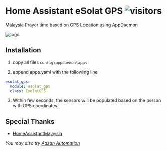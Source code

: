 # Home Assistant eSolat GPS ![visitors](https://visitor-badge.glitch.me/badge?page_id=zubir2k.homeassistantesolatgps.visitor-badge)
Malaysia Prayer time based on GPS Location using AppDaemon

![logo](https://user-images.githubusercontent.com/1905339/219867109-6aa59585-438f-404f-b015-fd9968e2991f.png)

## Installation
1. copy all files `config\appdaemon\apps`

2. append apps.yaml with the following line

```yaml
esolat_gps:
  module: esolat_gps
  class: EsolatGPS
```

3. Within few seconds, the sensors will be populated based on the person with GPS coordinates.

## Special Thanks
- [HomeAssistantMalaysia](https://www.facebook.com/groups/homeassistantmalaysia)

*You may also try [Adzan Automation](https://github.com/zubir2k/HomeAssistantAdzan)*

